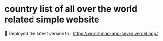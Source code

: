 # country list of all over the world related simple website

🚀 Deployed the latest version to : https://world-map-app-seven.vercel.app/
